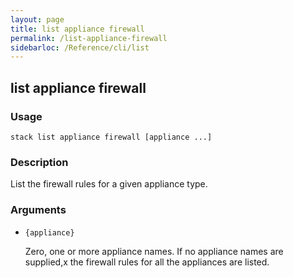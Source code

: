 ```yaml
---
layout: page
title: list appliance firewall
permalink: /list-appliance-firewall
sidebarloc: /Reference/cli/list
---
```


## list appliance firewall

### Usage

`stack list appliance firewall [appliance ...]`

### Description

List the firewall rules for a given appliance type.

### Arguments

* `{appliance}`

   Zero, one or more appliance names. If no appliance names are supplied,x
	the firewall rules for all the appliances are listed.



